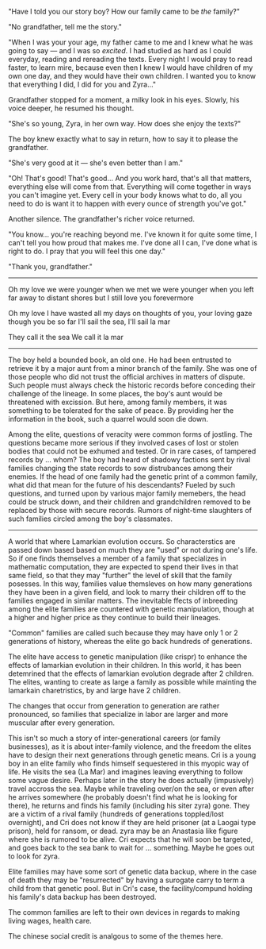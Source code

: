 "Have I told you our story boy? How our family came to be _the_ family?"

"No grandfather, tell me the story."

"When I was your your age, my father came to me and I knew what he was going to say — and I was so _excited_. I had studied as hard as I could everyday, reading and rereading the texts. Every night I would pray to read faster, to learn mire, because even then I knew I would have children of my own one day, and they would have their own children.  I wanted you to know that everything I did, I did for you and Zyra..."

Grandfather stopped for a moment, a milky look in his eyes. Slowly, his voice deeper, he resumed his thought.

"She's so young, Zyra, in her own way. How does she enjoy the texts?"

The boy knew exactly what to say in return, how to say it to please the grandfather.

"She's very good at it — she's even better than I am."

"Oh! That's good! That's good... And you work hard, that's all that matters, everything else will come from that. Everything will come together in ways you can't imagine yet. Every cell in your body knows what to do, all you need to do is want it to happen with every ounce of strength you've got."

Another silence. The grandfather's richer voice returned.

"You know... you're reaching beyond me. I've known it for quite some time, I can't tell you how proud that makes me. I've done all I can, I've done what is right to do. I pray that you will feel this one day."

"Thank you, grandfather."

----

Oh my love
we were younger when we met
we were younger when you left
far away to distant shores
but I still love you forevermore

Oh my love
I have wasted all my days
on thoughts of you, your loving gaze
though you be so far
I'll sail the sea, I'll sail la mar

They call it the sea
We call it la mar

-----

The boy held a bounded book, an old one. He had been entrusted to retrieve it by a major aunt from a minor branch of the family. She was one of those people who did not trust the official archives in matters of dispute. Such people must always check the historic records before conceding their challenge of the lineage. In some places, the boy's aunt would be threatened with excission. But here, among family members, it was something to be tolerated for the sake of peace. By providing her the information in the book, such a quarrel would soon die down.

Among the elite, questions of veracity were common forms of jostling. The questions became more serious if they involved cases of lost or stolen bodies that could not be exhumed and tested. Or in rare cases, of tampered records by ... whom? The boy had heard of shadowy factions sent by rival families changing the state records to sow distrubances among their enemies. If the head of one family had the genetic print of a common family, what did that mean for the future of his descendants? Fueled by such questions, and turned upon by various major family memebers, the head could be struck down, and their children and grandchildren removed to be replaced by those with secure records. Rumors of night-time slaughters of such families circled among the boy's classmates.



-----

A world that where Lamarkian evolution occurs. So characterstics are passed down based based on much they are "used" or not during one's life. So if one finds themselves a member of a family that specializes in mathematic computation, they are expected to spend their lives in that same field, so that they may "further" the level of skill that the family posesses. In this way, families value themsleves on how many generations they have been in a given field, and look to marry their children off to the families engaged in similar matters. The inevitable ffects of inbreeding among the elite families are countered with genetic manipulation, though at a higher and higher price as they continue to build their lineages.

"Common" families are called such because they may have only 1 or 2 generations of history, whereas the elite go back hundreds of generations.

The elite have access to genetic manipulation (like crispr) to enhance the effects of lamarkian evolution in their children. In this world, it has been detemrined that the effects of lamarkian evolution degrade after 2 children. The elites, wanting to create as large a family as possible while mainting the lamarkain charetristics, by and large have 2 children.

The changes that occur from generation to generation are rather pronounced, so families that specialize in labor are larger and more muscular after every generation.

This isn't so much a story of inter-generational careers (or family businesses), as it is about inter-family violence, and the freedom the elites have to design their next generations through genetic means. Cri is a young boy in an elite family who finds himself sequestered in this myopic way of life. He visits the sea (La Mar) and imagines leaving everything to follow some vague desire. Perhaps later in the story he does actually (impusively) travel accross the sea. Maybe while traveling over/on the sea, or even after he arrives somewhere (he probably doesn't find what he is looking for there), he returns and finds his family (including his siter zyra) gone. They are a victim of a rival family (hundreds of generations toppled/lost overnight), and Cri does not know if they are held prisoner (at a Laogai type prison), held for ransom, or dead. zyra may be an Anastasia like figure where she is rumored to be alive. Cri expects that he will soon be targeted, and goes back to the sea bank to wait for ... something. Maybe he goes out to look for zyra.

Elite families may have some sort of genetic data backup, where in the case of death they may be "resurrected" by having a surogate carry to term a child from that genetic pool. But in Cri's case, the facility/compund holding his family's data backup has been destroyed.

The common families are left to their own devices in regards to making living wages, health care.

The chinese social credit is analgous to some of the themes here.
